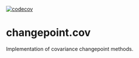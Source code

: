 [![codecov](https://codecov.io/gh/grundy95/changepoint.cov/branch/master/graph/badge.svg?token=8OBZFDTM3E)](https://codecov.io/gh/grundy95/changepoint.cov)
# changepoint.cov

Implementation of covariance changepoint methods.


